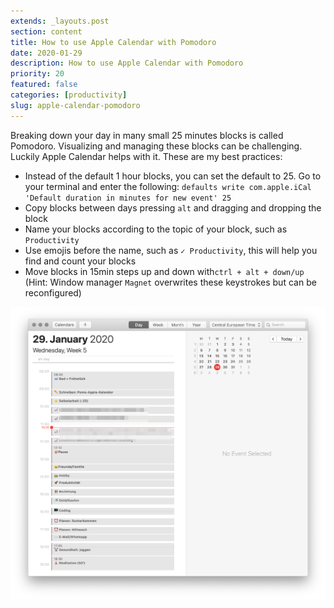 ```yaml
---
extends: _layouts.post
section: content
title: How to use Apple Calendar with Pomodoro
date: 2020-01-29
description: How to use Apple Calendar with Pomodoro
priority: 20
featured: false
categories: [productivity]
slug: apple-calendar-pomodoro
---
```


Breaking down your day in many small 25 minutes blocks is called Pomodoro. Visualizing and managing these blocks can be challenging. Luckily Apple Calendar helps with it. These are my best practices:

- Instead of the default 1 hour blocks, you can set the default to 25. Go to your terminal and enter the following: `defaults write com.apple.iCal 'Default duration in minutes for new event' 25`
- Copy blocks between days pressing `alt` and dragging and dropping the block
- Name your blocks according to the topic of your block, such as `Productivity`
- Use emojis before the name, such as `✓ Productivity`, this will help you find and count your blocks
- Move blocks in 15min steps up and down with`ctrl + alt + down/up` (Hint: Window manager `Magnet` overwrites these keystrokes but can be reconfigured)

![Day with pomodoros in Apple Calendar](/assets/img/articles/pomo-apple-calendar.png)
